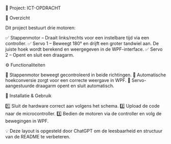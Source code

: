 📌 Project: ICT-OPDRACHT

📖 Overzicht

Dit project bestuurt drie motoren:

  ✅ Stappenmotor – Draait links/rechts voor een instelbare tijd via een controller.
  ✅ Servo 1 – Beweegt 180° en drijft een groter tandwiel aan. De juiste hoek wordt berekend en weergegeven in de WPF-interface.
  ✅ Servo 2 – Opent en sluit een draagarm.
  
⚙️ Functionaliteiten

  🔹 Stappenmotor beweegt gecontroleerd in beide richtingen.
  🔹 Automatische hoekconversie zorgt voor een correcte weergave in WPF.
  🔹 Servo-aangestuurde draagarm opent en sluit automatisch.

🚀 Installatie & Gebruik

  1️⃣ Sluit de hardware correct aan volgens het schema.
  2️⃣ Upload de code naar de microcontroller.
  3️⃣ Bedien de motoren via de controller en volg de bewegingen in WPF.

💡 Deze layout is opgesteld door ChatGPT om de leesbaarheid en structuur van de README te verbeteren.
